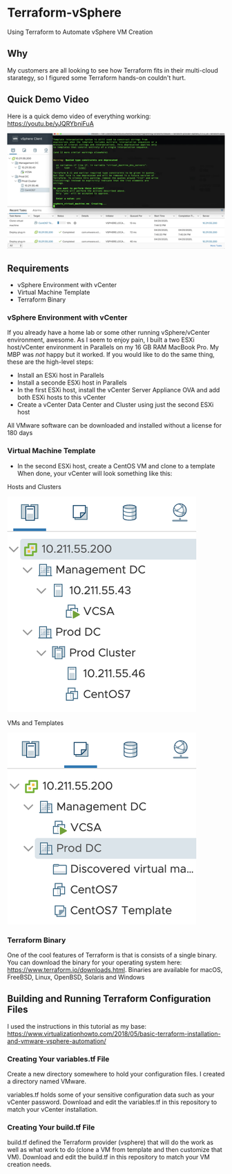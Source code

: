 # Terraform-vSphere
Using Terraform to Automate vSphere VM Creation
## Why
My customers are all looking to see how Terraform fits in their multi-cloud starategy, so I figured some Terraform hands-on couldn't hurt. 
## Quick Demo Video
Here is a quick demo video of everything working: https://youtu.be/yJQRYbniFuA

![Quick Demo](https://github.com/DennisFaucher/Terraform-vSphere/blob/master/Quick%20Demo.png)

## Requirements
* vSphere Environment with vCenter
* Virtual Machine Template
* Terraform Binary
### vSphere Environment with vCenter
If you already have a home lab or some other running vSphere/vCenter environment, awesome. As I seem to enjoy pain, I built a two ESXi host/vCenter environment in Parallels on my 16 GB RAM MacBook Pro. My MBP was _not_ happy but it worked. If you would like to do the same thing, these are the high-level steps:
* Install an ESXi host in Parallels
* Install a seconde ESXi host in Parallels
* In the first ESXi host, install the vCenter Server Appliance OVA and add both ESXi hosts to this vCenter
* Create a vCenter Data Center and Cluster using just the second ESXi host

All VMware software can be downloaded and installed without a license for 180 days
### Virtual Machine Template
* In the second ESXi host, create a CentOS VM and clone to a template
When done, your vCenter will look something like this:

Hosts and Clusters

![Hosts](https://github.com/DennisFaucher/Terraform-vSphere/blob/master/Hosts.png)

VMs and Templates

![VMs](https://github.com/DennisFaucher/Terraform-vSphere/blob/master/Virtual%20Machines.png)



### Terraform Binary
One of the cool features of Terraform is that is consists of a single binary. You can download the binary for your operating system here: https://www.terraform.io/downloads.html. Binaries are available for macOS, FreeBSD, Linux, OpenBSD, Solaris and Windows

## Building and Running Terraform Configuration Files
I used the instructions in this tutorial as my base: https://www.virtualizationhowto.com/2018/05/basic-terraform-installation-and-vmware-vsphere-automation/

### Creating Your variables.tf File
Create a new directory somewhere to hold your configuration files. I created a directory named VMware.

variables.tf holds some of your sensitive configuration data such as your vCenter password. Download and edit the variables.tf in this repository to match your vCenter installation. 

### Creating Your build.tf File

build.tf defined the Terraform provider (vsphere) that will do the work as well as what work to do (clone a VM from template and then customize that VM). Download and edit the build.tf in this repository to match your VM creation needs. 

